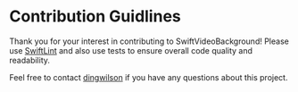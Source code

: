 # Contribution Guidlines

Thank you for your interest in contributing to SwiftVideoBackground! Please use [SwiftLint](https://github.com/realm/SwiftLint) and also use tests to ensure overall code quality and readability. 

Feel free to contact [dingwilson](https://github.com/dingwilson) if you have any questions about this project. 
